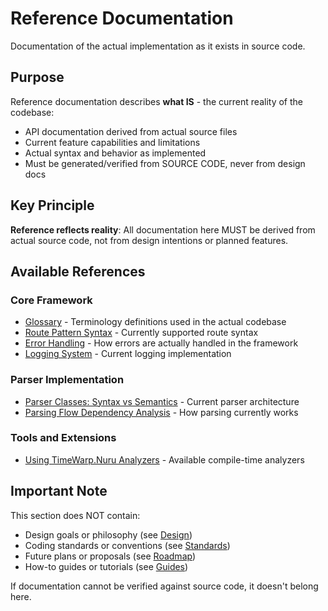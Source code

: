 # Reference Documentation

Documentation of the actual implementation as it exists in source code.

## Purpose

Reference documentation describes **what IS** - the current reality of the codebase:
- API documentation derived from actual source files
- Current feature capabilities and limitations
- Actual syntax and behavior as implemented
- Must be generated/verified from SOURCE CODE, never from design docs

## Key Principle

**Reference reflects reality**: All documentation here MUST be derived from actual source code, not from design intentions or planned features.

## Available References

### Core Framework
- [Glossary](Glossary.md) - Terminology definitions used in the actual codebase
- [Route Pattern Syntax](RoutePatternSyntax.md) - Currently supported route syntax
- [Error Handling](ErrorHandling.md) - How errors are actually handled in the framework
- [Logging System](Logging.md) - Current logging implementation

### Parser Implementation
- [Parser Classes: Syntax vs Semantics](ParserClassesSyntaxVsSemantics.md) - Current parser architecture
- [Parsing Flow Dependency Analysis](ParsingFlowDependencyAnalysis.md) - How parsing currently works

### Tools and Extensions
- [Using TimeWarp.Nuru Analyzers](UsingAnalyzers.md) - Available compile-time analyzers

## Important Note

This section does NOT contain:
- Design goals or philosophy (see [Design](../design/))
- Coding standards or conventions (see [Standards](../standards/))
- Future plans or proposals (see [Roadmap](../roadmap/))
- How-to guides or tutorials (see [Guides](../guides/))

If documentation cannot be verified against source code, it doesn't belong here.